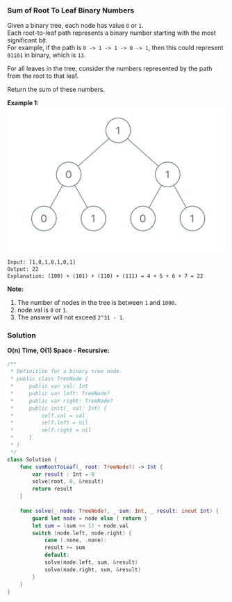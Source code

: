 
### Sum of Root To Leaf Binary Numbers

Given a binary tree, each node has value `0` or `1`.</br>
Each root-to-leaf path represents a binary number starting with the most significant bit.</br>
For example, if the path is `0 -> 1 -> 1 -> 0 -> 1`, then this could represent `01101` in binary, which is `13`.

For all leaves in the tree, consider the numbers represented by the path from the root to that leaf.

Return the sum of these numbers.

__Example 1:__
![question_1022.png](./images/question_1022.png)
```
Input: [1,0,1,0,1,0,1]
Output: 22
Explanation: (100) + (101) + (110) + (111) = 4 + 5 + 6 + 7 = 22
```

__Note:__
1. The number of nodes in the tree is between `1` and `1000`.
2. node.val is `0` or `1`.
3. The answer will not exceed `2^31 - 1`.

### Solution
__O(n) Time, O(1) Space - Recursive:__
```Swift
/**
 * Definition for a binary tree node.
 * public class TreeNode {
 *     public var val: Int
 *     public var left: TreeNode?
 *     public var right: TreeNode?
 *     public init(_ val: Int) {
 *         self.val = val
 *         self.left = nil
 *         self.right = nil
 *     }
 * }
 */
class Solution {
    func sumRootToLeaf(_ root: TreeNode?) -> Int {
        var result : Int = 0
        solve(root, 0, &result)
        return result
    }
    
    func solve(_ node: TreeNode?, _ sum: Int, _ result: inout Int) {
        guard let node = node else { return }
        let sum = (sum << 1) + node.val
        switch (node.left, node.right) {
            case (.none, .none):
            result += sum
            default:
            solve(node.left, sum, &result)
            solve(node.right, sum, &result)
        }
    }
}
```
